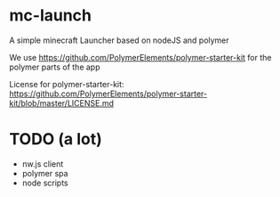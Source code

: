 # mc-launch
A simple minecraft Launcher based on nodeJS and polymer

We use https://github.com/PolymerElements/polymer-starter-kit for the polymer parts of the app

License for polymer-starter-kit: https://github.com/PolymerElements/polymer-starter-kit/blob/master/LICENSE.md

# TODO (a lot)
- nw.js client
- polymer spa
- node scripts
